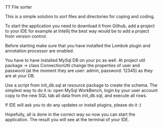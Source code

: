 TT File sorter

This is a simple solution to sort files and directories for coping and coding.

To start the application you need to download it from Github, add a project to your IDE for example at Intellij the best way would be to add a project from version control.

Before starting make sure that you have installed the Lombok plugin and annotation processor are enabled.

You have to have installed MySql DB on your pc as well. At project util package -> class ConnectionUtil change the properties of user and password (at the moment they are user: admin, password: 12345) as they are at your DB.

Use a script from init_db.sql at resource package to create the schema. The simplest way to do it is: open MySql WorkBench, login by your user account copy to the new SQL tab all data from init_db.sql, and execute all rows.

If IDE will ask you to do any updates or install plugins, please do it :)

Hopefully, all is done in the correct way so now you can start the application. The result you will see at the terminal of your IDE.
